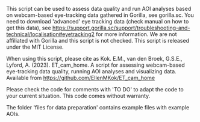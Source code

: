 
This script can be used to assess data quality and run AOI analyses based on webcam-based eye-tracking data gathered in Gorilla,
see gorilla.sc.
You need to download 'advanced' eye tracking data (check manual on how to get this data),
see https://support.gorilla.sc/support/troubleshooting-and-technical/localisation#eyetracking2 for more information.
We are not affiliated with Gorilla and this script is not checked.
This script is released under the MIT License.

When using this script, please cite as
Kok. E.M., van den Broek, G.S.E., Lyford, A. (2023). ET_cam_home. A script for assessing webcam-based eye-tracking data quality, 
running AOI analyses and visualizing data. Available from https://github.com/EllenMKok/ET_cam_home


Please check the code for comments with 'TO DO' to adapt the code to your current situation.
This code comes without warranty.

The folder 'files for data preparation' contains example files with example AOIs.
